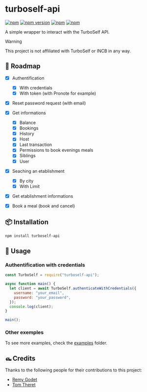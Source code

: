 # turboself-api

[![npm](https://img.shields.io/npm/l/turboself-api)](https://www.npmjs.com/package/turboself-api)
[![npm version](https://badge.fury.io/js/turboself-api.svg)](https://badge.fury.io/js/turboself-api)
[![npm](https://img.shields.io/npm/dw/turboself-api)](https://www.npmjs.com/package/turboself-api)
[![npm](https://img.shields.io/npm/dt/turboself-api)](https://www.npmjs.com/package/turboself-api)

A simple wrapper to interact with the TurboSelf API.

> [!warning]
> This project is not affiliated with TurboSelf or INCB in any way.

## 📝 Roadmap

- [X] Authentification

  - [x] With credentials
  - [X] With token (with Pronote for example)

- [x] Reset password request (with email)

- [x] Get informations

  - [x] Balance
  - [x] Bookings
  - [x] History
  - [x] Host
  - [x] Last transaction
  - [x] Permissions to book evenings meals
  - [x] Siblings
  - [x] User

- [x] Seaching an etablishment

  - [x] By city
  - [x] With Limit

- [x] Get etablishment informations

- [x] Book a meal (book and cancel)

## 📦 Installation

```bash
npm install turboself-api
```

## 🔧 Usage

### Authentification with credentials

```javascript
const TurboSelf = require("turboself-api");

async function main() {
  let client = await TurboSelf.authenticateWithCredentials({
    username: "your_email",
    password: "your_password",
  });
  console.log(client);
}

main();
```

### Other exemples

To see more examples, check the [examples](https://github.com/raphckrman/turboself-api/tree/dev/examples) folder.

## ௷ Credits

Thanks to the following people for their contributions to this project:

- [Remy Godet](https://github.com/godetremy)
- [Tom Theret](https://github.com/tom-theret)
